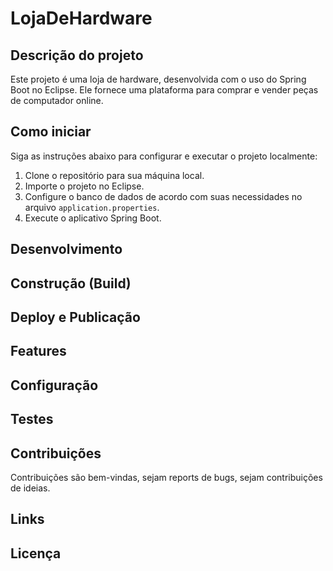 # LojaDeHardware

## Descrição do projeto
Este projeto é uma loja de hardware, desenvolvida com o uso do Spring Boot no Eclipse. Ele fornece uma plataforma para comprar e vender peças de computador online.

## Como iniciar
Siga as instruções abaixo para configurar e executar o projeto localmente:

1. Clone o repositório para sua máquina local.
2. Importe o projeto no Eclipse.
3. Configure o banco de dados de acordo com suas necessidades no arquivo `application.properties`.
4. Execute o aplicativo Spring Boot.

## Desenvolvimento

## Construção (Build)

## Deploy e Publicação

## Features

## Configuração

## Testes

## Contribuições
Contribuições são bem-vindas, sejam reports de bugs, sejam contribuições de ideias.

## Links

## Licença
